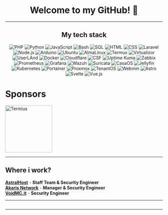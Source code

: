 <h1 align="center">Welcome to my GitHub! 👋 </h1>

<hr>
  <h2 align="center">My tech stack</h2>
  
  <p align="center">
    <a href="https://www.php.net/" style="text-decoration: none;">
      <img src="https://img.shields.io/badge/PHP-787CB5?style=for-the-badge&logo=php&logoColor=white" alt="PHP">
    </a>
    <a href="https://www.python.org/" style="text-decoration: none;">
      <img src="https://img.shields.io/badge/Python-FFD343?style=for-the-badge&logo=python&logoColor=white" alt="Python">
    </a>
    <a href="https://developer.mozilla.org/en-US/docs/Web/JavaScript" style="text-decoration: none;">
      <img src="https://img.shields.io/badge/JavaScript-F7DF1E?style=for-the-badge&logo=javascript&logoColor=white" alt="JavaScript">
    </a>
    <a href="https://www.gnu.org/software/bash/" style="text-decoration: none;">
      <img src="https://img.shields.io/badge/Bash-4EAA25?style=for-the-badge&logo=gnubash&logoColor=white" alt="Bash">
    </a>
    <a href="https://www.mysql.com/" style="text-decoration: none;">
      <img src="https://img.shields.io/badge/SQL-00618A?style=for-the-badge&logo=mysql&logoColor=white" alt="SQL">
    </a>
    <a href="https://developer.mozilla.org/en-US/docs/Web/HTML" style="text-decoration: none;">
      <img src="https://img.shields.io/badge/HTML-E34F26?style=for-the-badge&logo=html5&logoColor=white" alt="HTML">
    </a>
    <a href="https://developer.mozilla.org/en-US/docs/Web/CSS" style="text-decoration: none;">
      <img src="https://img.shields.io/badge/CSS-1572B6?style=for-the-badge&logo=css3&logoColor=white" alt="CSS">
    </a>
    <a href="https://laravel.com/" style="text-decoration: none;">
      <img src="https://img.shields.io/badge/Laravel-FF2D20?style=for-the-badge&logo=laravel&logoColor=white" alt="Laravel">
    </a>
    <a href="https://nodejs.org/" style="text-decoration: none;">
      <img src="https://img.shields.io/badge/Node.js-339933?style=for-the-badge&logo=node.js&logoColor=white" alt="Node.js">
    </a>
    <a href="https://www.arduino.cc/" style="text-decoration: none;">
      <img src="https://img.shields.io/badge/Arduino-00979D?style=for-the-badge&logo=arduino&logoColor=white" alt="Arduino">
    </a>
    <a href="https://ubuntu.com/" style="text-decoration: none;">
      <img src="https://img.shields.io/badge/Ubuntu-E95420?style=for-the-badge&logo=ubuntu&logoColor=white" alt="Ubuntu">
    </a>
    <a href="https://almalinux.org/" style="text-decoration: none;">
      <img src="https://img.shields.io/badge/AlmaLinux-2C5CC5?style=for-the-badge&logo=almalinux&logoColor=white" alt="AlmaLinux">
    </a>
    <a href="https://termux.com/" style="text-decoration: none;">
      <img src="https://img.shields.io/badge/Termux-000000?style=for-the-badge&logo=termux&logoColor=white" alt="Termux">
    </a>
    <a href="https://www.virtualizor.com/" style="text-decoration: none;">
      <img src="https://img.shields.io/badge/Virtualizor-5296D6?style=for-the-badge&logo=virtualizor&logoColor=white" alt="Virtualizor">
    </a>
    <a href="https://userland.tech/" style="text-decoration: none;">
      <img src="https://img.shields.io/badge/UserLAnd-000000?style=for-the-badge&logo=userland&logoColor=white" alt="UserLAnd">
    </a>
    <a href="https://www.docker.com/" style="text-decoration: none;">
      <img src="https://img.shields.io/badge/Docker-2496ED?style=for-the-badge&logo=docker&logoColor=white" alt="Docker">
    </a>
    <a href="https://www.cloudflare.com/" style="text-decoration: none;">
      <img src="https://img.shields.io/badge/Cloudflare-F48120?style=for-the-badge&logo=cloudflare&logoColor=white" alt="Cloudflare">
    </a>
    <a href="https://www.configserver.com/cp/csf.html" style="text-decoration: none;">
      <img src="https://img.shields.io/badge/CSF-D81B60?style=for-the-badge&logo=csf&logoColor=white" alt="CSF">
    </a>
    <a href="https://uptime.kuma.app/" style="text-decoration: none;">
      <img src="https://img.shields.io/badge/Uptime_Kuma-4CAF50?style=for-the-badge&logo=uptime-kuma&logoColor=white" alt="Uptime Kuma">
    </a>
    <a href="https://www.zabbix.com/" style="text-decoration: none;">
      <img src="https://img.shields.io/badge/Zabbix-CC0000?style=for-the-badge&logo=zabbix&logoColor=white" alt="Zabbix">
    </a>
    <a href="https://prometheus.io/" style="text-decoration: none;">
      <img src="https://img.shields.io/badge/Prometheus-E6522C?style=for-the-badge&logo=prometheus&logoColor=white" alt="Prometheus">
    </a>
    <a href="https://grafana.com/" style="text-decoration: none;">
      <img src="https://img.shields.io/badge/Grafana-F46800?style=for-the-badge&logo=grafana&logoColor=white" alt="Grafana">
    </a>
    <a href="https://wazuh.com/" style="text-decoration: none;">
      <img src="https://img.shields.io/badge/Wazuh-00A6D6?style=for-the-badge&logo=wazuh&logoColor=white" alt="Wazuh">
    </a>
    <a href="https://suricata.io/" style="text-decoration: none;">
      <img src="https://img.shields.io/badge/Suricata-1E1E1E?style=for-the-badge&logo=suricata&logoColor=white" alt="Suricata">
    </a>
    <a href="https://www.casaos.io/" style="text-decoration: none;">
      <img src="https://img.shields.io/badge/CasaOS-FF6600?style=for-the-badge&logo=casaos&logoColor=white" alt="CasaOS">
    </a>
    <a href="https://jellyfin.org/" style="text-decoration: none;">
      <img src="https://img.shields.io/badge/Jellyfin-DB2F3E?style=for-the-badge&logo=jellyfin&logoColor=white" alt="Jellyfin">
    </a>
    <a href="https://kubernetes.io/" style="text-decoration: none;">
      <img src="https://img.shields.io/badge/Kubernetes-326CE5?style=for-the-badge&logo=kubernetes&logoColor=white" alt="Kubernetes">
    </a>
    <a href="https://www.portainer.io/" style="text-decoration: none;">
      <img src="https://img.shields.io/badge/Portainer-6B58E9?style=for-the-badge&logo=portainer&logoColor=white" alt="Portainer">
    </a>
    <a href="https://www.proxmox.com/en/" style="text-decoration: none;">
      <img src="https://img.shields.io/badge/Proxmox-8B8B8B?style=for-the-badge&logo=proxmox&logoColor=white" alt="Proxmox">
    </a>
    <a href="https://tenantos.com/" style="text-decoration: none;">
      <img src="https://img.shields.io/badge/TenantOS-7D8CFF?style=for-the-badge&logo=tenantos&logoColor=white" alt="TenantOS">
    </a>
    <a href="https://www.webmin.com/" style="text-decoration: none;">
      <img src="https://img.shields.io/badge/Webmin-2E6C7D?style=for-the-badge&logo=webmin&logoColor=white" alt="Webmin">
    </a>
    <a href="https://astro.build/" style="text-decoration: none;">
      <img src="https://img.shields.io/badge/Astro-FF5C00?style=for-the-badge&logo=astro&logoColor=white" alt="Astro">
    </a>
    <a href="https://svelte.dev/" style="text-decoration: none;">
      <img src="https://img.shields.io/badge/Svelte-FF3E00?style=for-the-badge&logo=svelte&logoColor=white" alt="Svelte">
    </a>
    <a href="https://vuejs.org/" style="text-decoration: none;">
      <img src="https://img.shields.io/badge/Vue.js-4FC08D?style=for-the-badge&logo=vue.js&logoColor=white" alt="Vue.js">
    </a>
  </p>
</hr>

# Sponsors

<img src="https://camo.githubusercontent.com/625beeaa767581210a70308eaadb55f2118f8035885e9d341da2686897d2ad54/68747470733a2f2f63646e322e737465616d6772696464622e636f6d2f6c6f676f2f38383530323634366232323933633461616131373362333361666364343066312e706e67" width="150" alt="Termius" data-canonical-src="https://cdn2.steamgriddb.com/logo/88502646b2293c4aaa173b33afcd40f1.png" style="max-width: 100%;">

<hr>
  <h2> Where i work? </h2>
</hr>

[**AstralHost**](https://astralhost.cloud) - **Staff Team & Security Engineer**
<br>
[**Akaris Network**](https://akaris.it) - **Manager & Security Engineer**
<br>
[**VoidMC.it**](https://voidmc.it) - **Security Engineer**
<br>

<hr>
  <p align="center"><img src="https://github-readme-stats.vercel.app/api/top-langs/?username=antonio-camplone&theme=gruvbox" alt="" /></p>
<hr>
